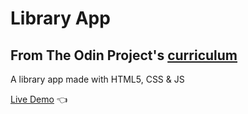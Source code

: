 # Library App
## From The Odin Project's [curriculum](https://www.theodinproject.com/paths/full-stack-javascript/courses/javascript/lessons/library)
A library app made with HTML5, CSS & JS

[Live Demo](https://nicomunoz909.github.io/Library-app/) :point_left:

